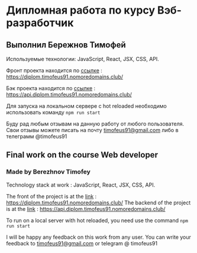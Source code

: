 # Дипломная работа по курсу Вэб-разработчик
## Выполнил Бережнов Тимофей 

Используемые технологии: JavaScript, React, JSX, CSS, API. 

Фронт проекта находится по [ссылке](https://diplom.timofeus91.nomoredomains.club/) : https://diplom.timofeus91.nomoredomains.club/

Бэк проекта находится по [ссылке](https://api.diplom.timofeus91.nomoredomains.club/) : https://api.diplom.timofeus91.nomoredomains.club/

Для запуска на локальном сервере с hot reloaded необходимо использовать команду `npm run start`


Буду рад любым отзывам на данную работу от любого пользователя. Свои отзывы можете писать на почту timofeus91@gmail.com либо в телеграмм @timofeus91


## Final work on the course Web developer
### Made by Berezhnov Timofey

Technology stack at work : JavaScript, React, JSX, CSS, API.

The front of the project is at the [link](https://diplom.timofeus91.nomoredomains.club/) : https://diplom.timofeus91.nomoredomains.club/
The backend of the project is at the [link](https://api.diplom.timofeus91.nomoredomains.club/) : https://api.diplom.timofeus91.nomoredomains.club/

To run on a local server with hot reloaded, you need use the command `npm run start`

I will be happy any feedback on this work from any user. You can write your feedback to timofeus91@gmail.com or telegram @ timofeus91